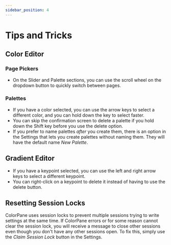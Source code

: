 ```yaml
---
sidebar_position: 4
---
```


# Tips and Tricks

## Color Editor

### Page Pickers

- On the Slider and Palette sections, you can use the scroll wheel on the dropdown button to quickly switch between pages.

### Palettes

- If you have a color selected, you can use the arrow keys to select a different color, and you can hold down the key to select faster.
- You can skip the confirmation screen to delete a palette if you hold down the Shift key before you use the delete option.
- If you prefer to name palettes *after* you create them, there is an option in the Settings that lets you create palettes without naming them. They will have the default name *New Palette*.

## Gradient Editor

- If you have a keypoint selected, you can use the left and right arrow keys to select a different keypoint.
- You can right-click on a keypoint to delete it instead of having to use the delete button.

## Resetting Session Locks

ColorPane uses session locks to prevent multiple sessions trying to write settings at the same time. If ColorPane errors or for some reason cannot clear the session lock, you will receive a message to close other sessions even though you don't have any other sessions open. To fix this, simply use the *Claim Session Lock* button in the Settings.